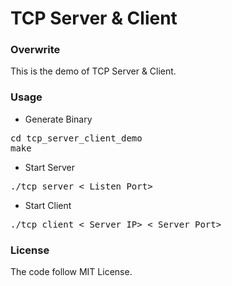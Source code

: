 # TCP Server & Client

### Overwrite
This is the demo of TCP Server & Client.

### Usage
* Generate Binary
<pre>
cd tcp_server_client_demo
make
</pre>

* Start Server
<pre>
./tcp_server < Listen Port>
</pre>

* Start Client
<pre>
./tcp_client < Server IP> < Server Port>
</pre>

### License
The code follow MIT License.
